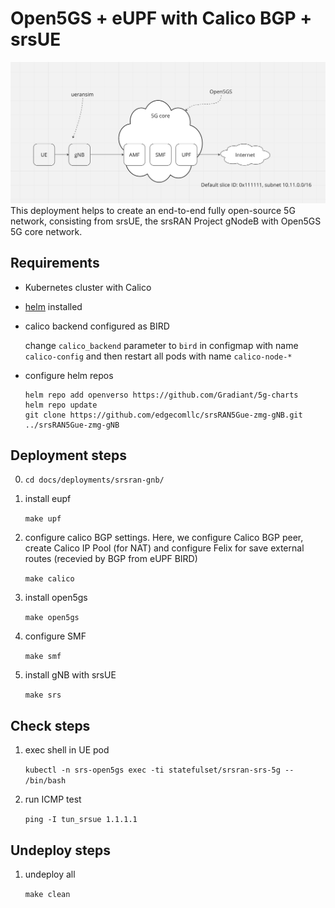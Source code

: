 # Open5GS + eUPF with Calico BGP + srsUE

![](./schema.png)
This deployment helps to create an end-to-end fully open-source 5G network, consisting from srsUE, the srsRAN Project gNodeB with Open5GS 5G core network.

## Requirements

- Kubernetes cluster with Calico
- [helm](https://helm.sh/docs/intro/install/) installed
- calico backend configured as BIRD

    change `calico_backend` parameter to `bird` in configmap with name `calico-config` and then restart all pods with name `calico-node-*`

- configure helm repos

    ```
    helm repo add openverso https://github.com/Gradiant/5g-charts
    helm repo update
	git clone https://github.com/edgecomllc/srsRAN5Gue-zmg-gNB.git ../srsRAN5Gue-zmg-gNB
    ```

## Deployment steps

0. `cd docs/deployments/srsran-gnb/`

1. install eupf

    `make upf`

2. configure calico BGP settings. Here, we configure Calico BGP peer, create Calico IP Pool (for NAT) and configure Felix for save external routes (recevied by BGP from eUPF BIRD)

    `make calico`

3. install open5gs

    `make open5gs`

4. configure SMF

    `make smf`

5. install gNB with srsUE

    `make srs`


## Check steps

1. exec shell in UE pod

    `kubectl -n srs-open5gs exec -ti statefulset/srsran-srs-5g -- /bin/bash`

2. run ICMP test

    `ping -I tun_srsue 1.1.1.1`

## Undeploy steps

1. undeploy all

    `make clean`
